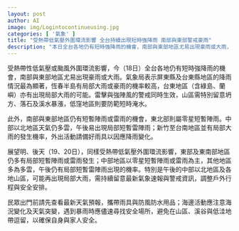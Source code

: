 ```yaml
---
layout: post
author: AI
image: img/Logintocontinueusing.jpg
categories: [ '氣象' ]
title: "受熱帶低氣壓外圍環流影響 全台持續出現短時強降雨 南部與東部警戒豪雨"
description: "本日全台各地仍有短時強降雨的機會，南部與東部地區尤易出現豪雨或大雨，屏東縣與台東縣降雨最顯著，恆春半島及台東區域（含綠島、蘭嶼）局部有大雨機率。雷擊與強陣風警戒同時生效，山區須留意坍方、落石及溪水暴漲，低窪地區防範短時淹水。展望明日、後天，東部及東南部仍多局部短暫陣雨或雷雨，中部以北多雲，午後局部雷陣雨機率增高，需持續留意最新警報，並於外出帶好雨具。"
---
```

受熱帶性低氣壓或颱風外圍環流影響，今（18日）全台各地仍有短時強降雨的機會，南部與東部地區尤易出現豪雨或大雨。氣象局表示屏東縣及台東縣地區的降雨情況最為顯著，恆春半島有局部大雨或豪雨的機率較高，台東地區（含綠島、蘭嶼）亦有出現局部大雨的可能。雷擊與強陣風的警戒同時生效，山區需特別留意坍方、落石及溪水暴漲，低窪地區則要防範短時淹水。

此外，南部與東部地區仍有短暫陣雨或雷雨的機會，東北部則屬零星短暫陣雨。中部以北地區天氣仍多雲，午後易出現局部短暫雷陣雨；新竹至台南地區並有局部大雨的發生機率，外出活動請備好雨具以因應降雨變化。

展望明、後天（19、20日），同樣受熱帶低氣壓外圍環流影響，東部及東南部地區仍多有局部短暫陣雨或雷雨發生；中部地區以零星短暫陣雨或雷雨為主，其他地區多為多雲，午後仍有局部短暫雷陣雨出現的機率。特別是午後的中部以北地區及各地山區，可能再出現局部大雨，需持續留意最新氣象速報與警戒資訊，調整戶外行程與安全安排。

民眾出門前請先查看最新天氣預報，攜帶雨具與防風防水用品；海邊活動應注意海況變化及天氣突變，遇到暴雨時應儘速尋找安全場所，避免在山區、溪谷與低洼地帶逗留，以確保自身與家人安全。